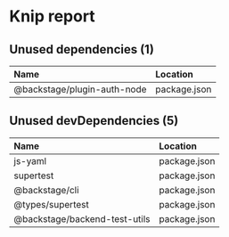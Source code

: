 # Knip report

## Unused dependencies (1)

| Name                        | Location     |
|:----------------------------|:-------------|
| @backstage/plugin-auth-node | package.json |

## Unused devDependencies (5)

| Name                          | Location     |
|:------------------------------|:-------------|
| js-yaml                       | package.json |
| supertest                     | package.json |
| @backstage/cli                | package.json |
| @types/supertest              | package.json |
| @backstage/backend-test-utils | package.json |

